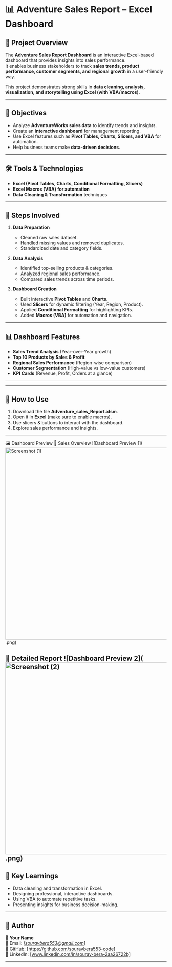 # 📊 Adventure Sales Report – Excel Dashboard

## 📌 Project Overview
The **Adventure Sales Report Dashboard** is an interactive Excel-based dashboard that provides insights into sales performance.  
It enables business stakeholders to track **sales trends, product performance, customer segments, and regional growth** in a user-friendly way.  

This project demonstrates strong skills in **data cleaning, analysis, visualization, and storytelling using Excel (with VBA/macros)**.

---

## 🎯 Objectives
- Analyze **AdventureWorks sales data** to identify trends and insights.  
- Create an **interactive dashboard** for management reporting.  
- Use Excel features such as **Pivot Tables, Charts, Slicers, and VBA** for automation.  
- Help business teams make **data-driven decisions**.  

---

## 🛠 Tools & Technologies
- **Excel (Pivot Tables, Charts, Conditional Formatting, Slicers)**  
- **Excel Macros (VBA) for automation**  
- **Data Cleaning & Transformation** techniques  

---

## 📑 Steps Involved
1. **Data Preparation**
   - Cleaned raw sales dataset.  
   - Handled missing values and removed duplicates.  
   - Standardized date and category fields.  

2. **Data Analysis**
   - Identified top-selling products & categories.  
   - Analyzed regional sales performance.  
   - Compared sales trends across time periods.  

3. **Dashboard Creation**
   - Built interactive **Pivot Tables** and **Charts**.  
   - Used **Slicers** for dynamic filtering (Year, Region, Product).  
   - Applied **Conditional Formatting** for highlighting KPIs.  
   - Added **Macros (VBA)** for automation and navigation.  

---

## 📊 Dashboard Features
- **Sales Trend Analysis** (Year-over-Year growth)  
- **Top 10 Products by Sales & Profit**  
- **Regional Sales Performance** (Region-wise comparison)  
- **Customer Segmentation** (High-value vs low-value customers)  
- **KPI Cards** (Revenue, Profit, Orders at a glance)  

---


---

## 🚀 How to Use
1. Download the file **Adventure_sales_Report.xlsm**.  
2. Open it in **Excel** (make sure to enable macros).  
3. Use slicers & buttons to interact with the dashboard.  
4. Explore sales performance and insights.  

---

🖼️ Dashboard Preview
📌 Sales Overview
![Dashboard Preview 1](<img width="1200" height="600" alt="Screenshot (1)" src="https://github.com/user-attachments/assets/9f7d64f5-51c5-45b4-8b73-8fb292062ac8" />
.png) 

📌 Detailed Report
![Dashboard Preview 2](<img width="1200" height="600" alt="Screenshot (2)" src="https://github.com/user-attachments/assets/aaa2ab1c-4192-4f00-b6f1-9e01497d98aa" />
.png)  
---

## 🔑 Key Learnings
- Data cleaning and transformation in Excel.  
- Designing professional, interactive dashboards.  
- Using VBA to automate repetitive tasks.  
- Presenting insights for business decision-making.  

---

## 📌 Author
👤 **Your Name**  
📧 Email: *[souravbera553@gmail.com]*  
🔗 GitHub: [https://github.com/souravbera553-code]  
🔗 LinkedIn: [www.linkedin.com/in/sourav-bera-2aa26722b]  

---

